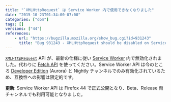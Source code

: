 ```yaml
---
title: "`XMLHttpRequest` は Service Worker 内で使用できなくなりました"
date: "2015-10-23T01:34:00-07:00"
categories: ["dom"]
tags: []
versions: ["44"]
references:
    - url: "https://bugzilla.mozilla.org/show_bug.cgi?id=931243"
      title: "Bug 931243 - XMLHttpRequest should be disabled on ServiceWorkers"
---
```

[`XMLHttpRequest`](https://developer.mozilla.org/ja/docs/Web/API/XMLHttpRequest) API が、最新の仕様に従い [Service Worker](https://developer.mozilla.org/ja/docs/Web/API/Service_Worker_API) 内で無効化されました。代わりに [Fetch API](https://developer.mozilla.org/ja/docs/Web/API/Fetch_API) を使ってください。Service Worker API は今のところ [Developer Edition](https://www.mozilla.org/ja/firefox/developer/) (Aurora) と Nightly チャンネルでのみ有効化されているため、互換性への影響は限定的です。

**更新**: Service Worker API は Firefox 44 で正式公開となり、Beta、Release 両チャンネルでも利用可能となりました。
